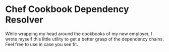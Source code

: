 # Chef Cookbook Dependency Resolver
While wrapping my head around the cookbooks of my new employer, I wrote myself this little utility to get a better grasp
of the dependency chains. Feel free to use in case you see fit.